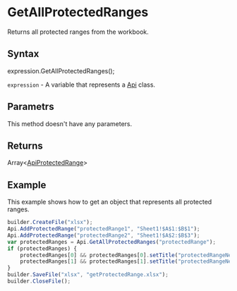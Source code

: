 # GetAllProtectedRanges

Returns all protected ranges from the workbook.

## Syntax

expression.GetAllProtectedRanges();

`expression` - A variable that represents a [Api](../Api.md) class.


## Parametrs

This method doesn't have any parameters.


## Returns

Array<[ApiProtectedRange](../../ApiProtectedRange/ApiProtectedRange.md)>

## Example

This example shows how to get an object that represents all protected ranges.

```javascript
builder.CreateFile("xlsx");
Api.AddProtectedRange("protectedRange1", "Sheet1!$A$1:$B$1");
Api.AddProtectedRange("protectedRange2", "Sheet1!$A$2:$B$3");
var protectedRanges = Api.GetAllProtectedRanges("protectedRange");
if (protectedRanges) {
	protectedRanges[0] && protectedRanges[0].setTitle("protectedRangeNew1");
	protectedRanges[1] && protectedRanges[1].setTitle("protectedRangeNew2");
}
builder.SaveFile("xlsx", "getProtectedRange.xlsx");
builder.CloseFile();
```